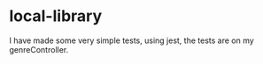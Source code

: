 # local-library
I have made some very simple tests, using jest, the tests are on my genreController.
